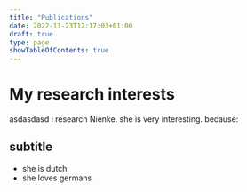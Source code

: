 ```yaml
---
title: "Publications"
date: 2022-11-23T12:17:03+01:00
draft: true
type: page
showTableOfContents: true
---
```


# My research interests
asdasdasd
i research Nienke.
she is very interesting. because:

## subtitle

* she is dutch
* she loves germans

